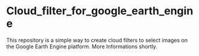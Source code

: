 # Cloud_filter_for_google_earth_engine

This repository is a simple way to create cloud filters to select images on the Google Earth Engine platform. More Informations shortly.
